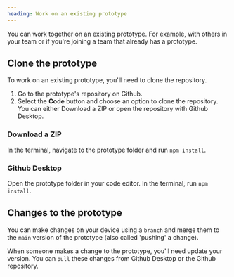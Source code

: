 ```yaml
---
heading: Work on an existing prototype
---
```


You can work together on an existing prototype. For example, with others in your team or if you're joining a team that already has a prototype.

## Clone the prototype

To work on an existing prototype, you'll need to clone the repository. 

1. Go to the prototype's repository on Github.
2. Select the **Code** button and choose an option to clone the repository. You can either Download a ZIP or open the repository with Github Desktop.

### Download a ZIP
In the terminal, navigate to the prototype folder and run `npm install`.

### Github Desktop
Open the prototype folder in your code editor. In the terminal, run `npm install`.

## Changes to the prototype

You can make changes on your device using a `branch` and merge them to the `main` version of the prototype (also called 'pushing' a change).

When someone makes a change to the prototype, you'll need update your version. You can `pull` these changes from Github Desktop or the Github repository.
